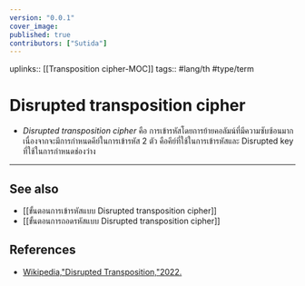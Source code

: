 ```yaml
---
version: "0.0.1"
cover_image:
published: true
contributors: ["Sutida"]
---
```

uplinks:: [[Transposition cipher-MOC]]
tags:: #lang/th #type/term 

# Disrupted transposition cipher
- *Disrupted transposition cipher* คือ การเข้ารหัสโดยการย้ายคอลัมน์ที่มีความซับซ้อนมาก เนื่องจากจะมีการกำหนดคีย์ในการเข้ารหัส 2 ตัว คือคีย์ที่ใช้ในการเข้ารหัสและ Disrupted key ที่ใช้ในการกำหนดช่องว่าง

---
## See also
- [[ขั้นตอนการเข้ารหัสแบบ Disrupted transposition cipher]]
- [[ขั้นตอนการถอดรหัสแบบ Disrupted transposition cipher]]
## References
- [Wikipedia,"Disrupted Transposition,"2022.](https://en.wikipedia.org/wiki/Transposition_cipher#Disrupted_transposition)
